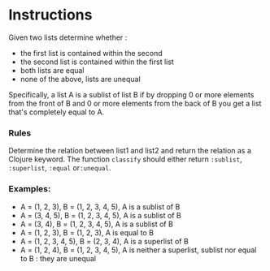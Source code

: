 # Instructions

Given two lists determine whether :
- the first list is contained within the second 
- the second list is contained within the first list
- both lists are equal
- none of the above, lists are unequal

Specifically, a list A is a sublist of list B if by dropping 0 or more elements
from the front of B and 0 or more elements from the back of B you get a list
that's completely equal to A.

### Rules

Determine the relation between list1 and list2 and return the relation as a Clojure keyword.
The function `classify` should either return `:sublist`, `:superlist`, `:equal` or`:unequal`.


### Examples:

 * A = (1, 2, 3), B = (1, 2, 3, 4, 5), A is a sublist of B
 * A = (3, 4, 5), B = (1, 2, 3, 4, 5), A is a sublist of B
 * A = (3, 4), B = (1, 2, 3, 4, 5), A is a sublist of B
 * A = (1, 2, 3), B = (1, 2, 3), A is equal to B
 * A = (1, 2, 3, 4, 5), B = (2, 3, 4), A is a superlist of B
 * A = (1, 2, 4), B = (1, 2, 3, 4, 5), A is neither a superlist, sublist nor equal to B : they are unequal
